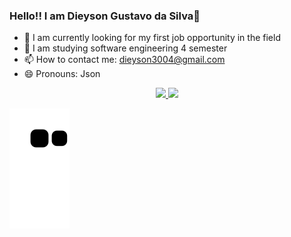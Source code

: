 ### Hello!! I am Dieyson Gustavo da Silva👋

- 🔭 I am currently looking for my first job opportunity in the field
- 🌱 I am studying software engineering 4 semester
- 📫 How to contact me: dieyson3004@gmail.com
- 😄 Pronouns: Json

<div align="center">
  <a href="https://github.com/D13YSON">
  <img height="180em" src="https://github-readme-stats.vercel.app/api?username=D13YSON&show_icons=true&theme=tokyonight&include_all_commits=true&count_private=true"/>
  <img height="180em" src="https://github-readme-stats.vercel.app/api/top-langs/?username=D13YSON&layout=compact&langs_count=7&theme=tokyonight"/>
</div>

![Snake animation](https://github.com/D13YSON/D13YSON/blob/output/github-contribution-grid-snake.svg)
